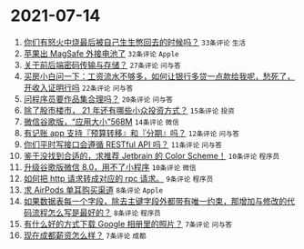 # 2021-07-14

1. [你们有怒火中烧最后被自己生生憋回去的时候吗？](https://www.v2ex.com/t/789418) `33条评论` `生活`
1. [苹果出 MagSafe 外接电池了](https://www.v2ex.com/t/789390) `32条评论` `Apple`
1. [关于前后端密码传输与存储？](https://www.v2ex.com/t/789385) `27条评论` `问与答`
1. [买房小白问一下：工资流水不够多，如何让银行多贷一点款给我呢，愁死了，开收入证明行吗](https://www.v2ex.com/t/789419) `22条评论` `问与答`
1. [问程序员要作品集合理吗？](https://www.v2ex.com/t/789391) `20条评论` `问与答`
1. [除了股市楼市， 21 年还有哪些小众投资方式？](https://www.v2ex.com/t/789395) `15条评论` `投资`
1. [微信谷歌版，“应用大小”568M](https://www.v2ex.com/t/789383) `14条评论` `微信`
1. [有记账 app 支持『预算转移』和『分期』吗？](https://www.v2ex.com/t/789393) `12条评论` `问与答`
1. [你们平时写接口会遵循 RESTful API 吗？](https://www.v2ex.com/t/789400) `11条评论` `问与答`
1. [鉴于没找到合适的，求推荐 Jetbrain 的 Color Scheme！](https://www.v2ex.com/t/789415) `10条评论` `程序员`
1. [升级谷歌版微信 8.0，用不了小程序](https://www.v2ex.com/t/789389) `10条评论` `微信`
1. [如何把 http 请求转成对应的 rpc 请求。](https://www.v2ex.com/t/789425) `9条评论` `程序员`
1. [求 AirPods 单耳购买渠道](https://www.v2ex.com/t/789392) `8条评论` `Apple`
1. [如果数据表每一个字段，除去主键字段外都带有唯一约束，那增加与修改的代码流程怎么写是最好的？](https://www.v2ex.com/t/789386) `8条评论` `程序员`
1. [有什么好的方式下载 Google 相册里的照片？](https://www.v2ex.com/t/789427) `7条评论` `问与答`
1. [现在成都薪资怎么样？](https://www.v2ex.com/t/789396) `7条评论` `成都`
